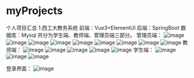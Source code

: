 # myProjects
个人项目汇总
1.西工大教务系统
前端：Vue3+ElementUI
后端：SpringBoot
数据库：Mysql
共分为学生端、教师端、管理员端三部分。
管理员端：
    ![image](myProjects\西工大教务系统前端\VueSchoolManager-main\images\image.png)
    ![image](myProjects\西工大教务系统前端\VueSchoolManager-main\images\admin_2.png)
    ![image](myProjects\西工大教务系统前端\VueSchoolManager-main\images\admin_3.png)
    ![image](myProjects\西工大教务系统前端\VueSchoolManager-main\images\admin_4.png)
    ![image](myProjects\西工大教务系统前端\VueSchoolManager-main\images\admin_5.png)
    ![image](myProjects\西工大教务系统前端\VueSchoolManager-main\images\admin_6.png)
    ![image](myProjects\西工大教务系统前端\VueSchoolManager-main\images\admin_7.png)
    ![image](myProjects\西工大教务系统前端\VueSchoolManager-main\images\admin_8.png)
    ![image](myProjects\西工大教务系统前端\VueSchoolManager-main\images\admin_9.png)
教师端：
    ![image](myProjects\西工大教务系统前端\VueSchoolManager-main\images\teacher_1.png)
    ![image](myProjects\西工大教务系统前端\VueSchoolManager-main\images\teacher_2.png)
    ![image](myProjects\西工大教务系统前端\VueSchoolManager-main\images\teacher_3.png)
    ![image](myProjects\西工大教务系统前端\VueSchoolManager-main\images\teacher_4.png)
    ![image](myProjects\西工大教务系统前端\VueSchoolManager-main\images\teacher_5.png)
学生端：
    ![image](myProjects\西工大教务系统前端\VueSchoolManager-main\images\student_1.png)
    ![image](myProjects\西工大教务系统前端\VueSchoolManager-main\images\student_2.png)
    ![image](myProjects\西工大教务系统前端\VueSchoolManager-main\images\student_3.png)

登录界面：
    ![image](myProjects\西工大教务系统前端\VueSchoolManager-main\images\login.png)